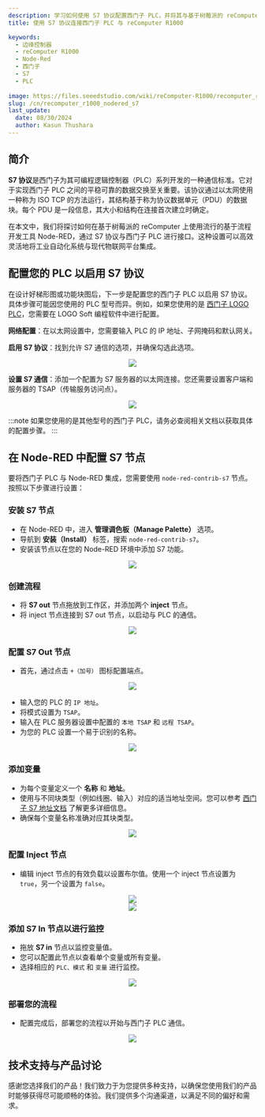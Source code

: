```yaml
---
description: 学习如何使用 S7 协议配置西门子 PLC，并将其与基于树莓派的 reComputer 集成到 Node-RED 中，实现高效的边缘计算。本文提供了设置 S7 节点、创建流程以及监控 PLC 变量的逐步指导。
title: 使用 S7 协议连接西门子 PLC 与 reComputer R1000

keywords:
  - 边缘控制器
  - reComputer R1000
  - Node-Red
  - 西门子
  - S7
  - PLC
  
image: https://files.seeedstudio.com/wiki/reComputer-R1000/recomputer_r_images/01.png
slug: /cn/recomputer_r1000_nodered_s7
last_update:
  date: 08/30/2024
  author: Kasun Thushara
---
```


## 简介

**S7 协议**是西门子为其可编程逻辑控制器（PLC）系列开发的一种通信标准。它对于实现西门子 PLC 之间的平稳可靠的数据交换至关重要。该协议通过以太网使用一种称为 ISO TCP 的方法运行，其结构基于称为协议数据单元（PDU）的数据块。每个 PDU 是一段信息，其大小和结构在连接首次建立时确定。

在本文中，我们将探讨如何在基于树莓派的 reComputer 上使用流行的基于流程开发工具 Node-RED，通过 S7 协议与西门子 PLC 进行接口。这种设置可以高效灵活地将工业自动化系统与现代物联网平台集成。

## 配置您的 PLC 以启用 S7 协议

在设计好梯形图或功能块图后，下一步是配置您的西门子 PLC 以启用 S7 协议。具体步骤可能因您使用的 PLC 型号而异。例如，如果您使用的是 [西门子 LOGO PLC](https://www.siemens.com/global/en/products/automation/systems/industrial/plc/logo.html)，您需要在 LOGO Soft 编程软件中进行配置。

**网络配置**：在以太网设置中，您需要输入 PLC 的 IP 地址、子网掩码和默认网关。

**启用 S7 协议**：找到允许 S7 通信的选项，并确保勾选此选项。

<center><img width={600} src="https://files.seeedstudio.com/wiki/reComputer-R1000/nodered/logo1.PNG" /></center>

**设置 S7 通信**：添加一个配置为 S7 服务器的以太网连接。您还需要设置客户端和服务器的 TSAP（传输服务访问点）。

<center><img width={400} src="https://files.seeedstudio.com/wiki/reComputer-R1000/nodered/logo2.PNG" /></center>

:::note
如果您使用的是其他型号的西门子 PLC，请务必查阅相关文档以获取具体的配置步骤。
:::



## 在 Node-RED 中配置 S7 节点

要将西门子 PLC 与 Node-RED 集成，您需要使用 `node-red-contrib-s7` 节点。按照以下步骤进行设置：

### 安装 S7 节点

- 在 Node-RED 中，进入 **管理调色板（Manage Palette）** 选项。
- 导航到 **安装（Install）** 标签，搜索 `node-red-contrib-s7`。
- 安装该节点以在您的 Node-RED 环境中添加 S7 功能。

<center><img width={600} src="https://files.seeedstudio.com/wiki/reComputer-R1000/nodered/nodered_s7.PNG" /></center>

### 创建流程

- 将 **S7 out** 节点拖放到工作区，并添加两个 **inject** 节点。
- 将 inject 节点连接到 S7 out 节点，以启动与 PLC 的通信。

<center><img width={600} src="https://files.seeedstudio.com/wiki/reComputer-R1000/nodered/s7_out.PNG" /></center>

### 配置 S7 Out 节点

- 首先，通过点击 `+（加号）` 图标配置端点。

<center><img width={600} src="https://files.seeedstudio.com/wiki/reComputer-R1000/nodered/editS7.PNG" /></center>

- 输入您的 PLC 的 `IP 地址`。
- 将模式设置为 `TSAP`。
- 输入在 PLC 服务器设置中配置的 `本地 TSAP` 和 `远程 TSAP`。
- 为您的 PLC 设置一个易于识别的名称。

<center><img width={600} src="https://files.seeedstudio.com/wiki/reComputer-R1000/nodered/LOGO_endpoint.PNG" /></center>

### 添加变量

- 为每个变量定义一个 **名称** 和 **地址**。
- 使用与不同块类型（例如线圈、输入）对应的适当地址空间。您可以参考 [西门子 S7 地址文档](https://www.winccoa.com/documentation/WinCCOA/3.18/en_US/S7_Driver/topics/s7_address.html) 了解更多详细信息。
- 确保每个变量名称准确对应其块类型。

<center><img width={600} src="https://files.seeedstudio.com/wiki/reComputer-R1000/nodered/logo_variables.PNG" /></center>

### 配置 Inject 节点

- 编辑 inject 节点的有效负载以设置布尔值。使用一个 inject 节点设置为 `true`，另一个设置为 `false`。

<center><img width={500} height={300} src="https://files.seeedstudio.com/wiki/reComputer-R1000/nodered/true.PNG" /></center>
<center><img width={500} height={300} src="https://files.seeedstudio.com/wiki/reComputer-R1000/nodered/false.PNG" /></center>

### 添加 S7 In 节点以进行监控

- 拖放 **S7 in** 节点以监控变量值。
- 您可以配置此节点以查看单个变量或所有变量。
- 选择相应的 `PLC、模式` 和 `变量` 进行监控。

<center><img width={600} src="https://files.seeedstudio.com/wiki/reComputer-R1000/nodered/s7_in.PNG" /></center>

### 部署您的流程

- 配置完成后，部署您的流程以开始与西门子 PLC 通信。

<center><img width={600} src="https://files.seeedstudio.com/wiki/reComputer-R1000/nodered/final.PNG" /></center>

## 技术支持与产品讨论

感谢您选择我们的产品！我们致力于为您提供多种支持，以确保您使用我们的产品时能够获得尽可能顺畅的体验。我们提供多个沟通渠道，以满足不同的偏好和需求。

<div class="button_tech_support_container">
<a href="https://forum.seeedstudio.com/" class="button_forum"></a> 
<a href="https://www.seeedstudio.com/contacts" class="button_email"></a>
</div>

<div class="button_tech_support_container">
<a href="https://discord.gg/eWkprNDMU7" class="button_discord"></a> 
<a href="https://github.com/Seeed-Studio/wiki-documents/discussions/69" class="button_discussion"></a>
</div>